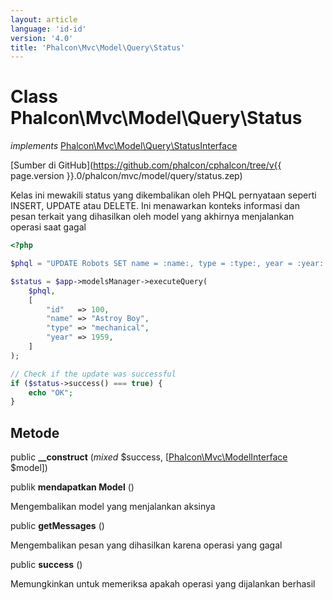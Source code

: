 ```yaml
---
layout: article
language: 'id-id'
version: '4.0'
title: 'Phalcon\Mvc\Model\Query\Status'
---
```

# Class **Phalcon\Mvc\Model\Query\Status**

*implements* [Phalcon\Mvc\Model\Query\StatusInterface](Phalcon_Mvc_Model_Query_StatusInterface)

[Sumber di GitHub](https://github.com/phalcon/cphalcon/tree/v{{ page.version }}.0/phalcon/mvc/model/query/status.zep)

Kelas ini mewakili status yang dikembalikan oleh PHQL pernyataan seperti INSERT, UPDATE atau DELETE. Ini menawarkan konteks informasi dan pesan terkait yang dihasilkan oleh model yang akhirnya menjalankan operasi saat gagal

```php
<?php

$phql = "UPDATE Robots SET name = :name:, type = :type:, year = :year: WHERE id = :id:";

$status = $app->modelsManager->executeQuery(
    $phql,
    [
        "id"   => 100,
        "name" => "Astroy Boy",
        "type" => "mechanical",
        "year" => 1959,
    ]
);

// Check if the update was successful
if ($status->success() === true) {
    echo "OK";
}

```

## Metode

public **__construct** (*mixed* $success, [[Phalcon\Mvc\ModelInterface](Phalcon_Mvc_ModelInterface) $model])

publik **mendapatkan Model** ()

Mengembalikan model yang menjalankan aksinya

public **getMessages** ()

Mengembalikan pesan yang dihasilkan karena operasi yang gagal

public **success** ()

Memungkinkan untuk memeriksa apakah operasi yang dijalankan berhasil